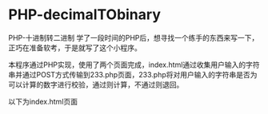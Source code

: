 # PHP-decimalTObinary
PHP-十进制转二进制
学了一段时间的PHP后，想寻找一个练手的东西来写一下，正巧在准备软考，于是就写了这个小程序。

本程序通过PHP实现，使用了两个页面完成，index.html通过收集用户输入的字符串并通过POST方式传输到233.php页面，233.php将对用户输入的字符串是否为可以计算的数字进行校验，通过则计算，不通过则退回。

以下为index.html页面
